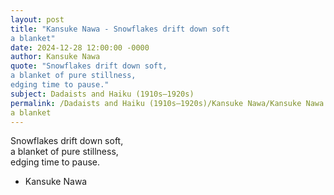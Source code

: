 ```yaml
---
layout: post
title: "Kansuke Nawa - Snowflakes drift down soft  
a blanket"
date: 2024-12-28 12:00:00 -0000
author: Kansuke Nawa
quote: "Snowflakes drift down soft,  
a blanket of pure stillness,  
edging time to pause."
subject: Dadaists and Haiku (1910s–1920s)
permalink: /Dadaists and Haiku (1910s–1920s)/Kansuke Nawa/Kansuke Nawa - Snowflakes drift down soft  
a blanket
---
```


Snowflakes drift down soft,  
a blanket of pure stillness,  
edging time to pause.

- Kansuke Nawa
